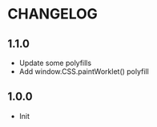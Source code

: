 # CHANGELOG

## 1.1.0

* Update some polyfills
* Add window.CSS.paintWorklet() polyfill

## 1.0.0

* Init
